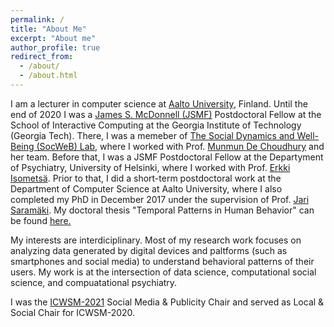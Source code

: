 ```yaml
---
permalink: /
title: "About Me"
excerpt: "About me"
author_profile: true
redirect_from: 
  - /about/
  - /about.html
---
```


I am a lecturer in computer science at [Aalto University](https://www.aalto.fi/en/department-of-computer-science), Finland. Until the end of 2020 I was a [James S. McDonnell (JSMF)](https://www.jsmf.org/) Postdoctoral Fellow at the School of Interactive Computing at the Georgia Institute of Technology (Georgia Tech). There, I was a memeber of [The Social Dynamics and Well-Being (SocWeB) Lab](http://socweb.cc.gatech.edu/), where I worked with Prof. [Munmun De Choudhury](http://www.munmund.net/) and her team. Before that, I was a JSMF Postdoctoral Fellow at the Departyment of Psychiatry, University of Helsinki, where I worked with Prof. [Erkki Isometsä](https://researchportal.helsinki.fi/en/persons/erkki-isomets%C3%A4). Prior to that, I did a short-term postdoctoral work at the Department of Computer Science at Aalto University, where I also completed my PhD in December 2017 under the supervision of Prof. [Jari Saramäki](https://jarisaramaki.fi/). My doctoral thesis "Temporal Patterns in Human Behavior" can be found [here.](https://aaltodoc.aalto.fi/bitstream/handle/123456789/28892/isbn9789526077246.pdf?sequence=1&isAllowed=y)

My interests are interdiciplinary. Most of my research work focuses on analyzing data generated by digital devices and paltforms (such as smartphones and social media) to understand behavioral patterns of their users. My work is at the intersection of data science, computational social science, and compuatational psychiatry.

I was the [ICWSM-2021](https://icwsm.org/2021/index.html) Social Media & Publicity Chair and served as Local & Social Chair for ICWSM-2020.
